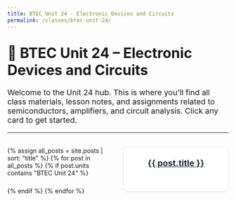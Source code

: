 ```yaml
---
title: BTEC Unit 24 - Electronic Devices and Circuits
permalink: /classes/btec-unit-24/
---
```


<head>
  <style>
    .projects {
      display: grid;
      grid-template-columns: repeat(auto-fit, minmax(240px, 1fr));
      gap: 1.5rem;
      margin-top: 2rem;
    }

    .card-link {
      text-decoration: none;
    }

    .card {
      background: #ffffff;
      border: 1px solid #e5e7eb;
      border-radius: 10px;
      overflow: hidden;
      box-shadow: 0 2px 5px rgba(0, 0, 0, 0.05);
      transition: transform 0.2s ease;
      display: flex;
      flex-direction: column;
      align-items: center;
      padding: 1rem;
      height: 100%;
    }

    .card:hover {
      transform: scale(1.03);
    }

    .card h3 {
      color: #1f2937;
      margin: 0.5rem 0 0;
      text-align: center;
      font-size: 1.2rem;
    }

    h1 {
      font-size: 2rem;
      margin-top: 2rem;
    }

    p {
      font-size: 1.1rem;
    }
  </style>
</head>

# 🔌 BTEC Unit 24 – Electronic Devices and Circuits

Welcome to the Unit 24 hub. This is where you'll find all class materials, lesson notes, and assignments related to semiconductors, amplifiers, and circuit analysis. Click any card to get started.

---

<div class="projects">
  {% assign all_posts = site.posts | sort: "title" %}
  {% for post in all_posts %}
    {% if post.units contains "BTEC Unit 24" %}
      <a class="card-link" href="{{ '/engineering-hub' | append: post.url }}">
        <div class="card">
          <h3>{{ post.title }}</h3>
        </div>
      </a>
    {% endif %}
  {% endfor %}
</div>
